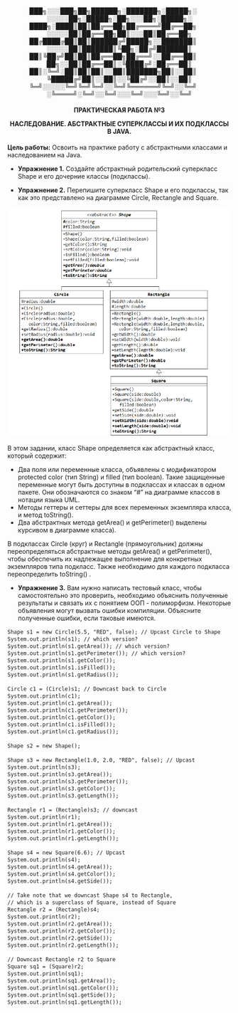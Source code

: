<h4 align="center">
  
███╗░░░███╗██╗██████╗░███████╗░█████╗░  ░░░░░██╗░█████╗░██╗░░░██╗░█████╗░
████╗░████║██║██╔══██╗██╔════╝██╔══██╗  ░░░░░██║██╔══██╗██║░░░██║██╔══██╗
██╔████╔██║██║██████╔╝█████╗░░███████║  ░░░░░██║███████║╚██╗░██╔╝███████║
██║╚██╔╝██║██║██╔══██╗██╔══╝░░██╔══██║  ██╗░░██║██╔══██║░╚████╔╝░██╔══██║
██║░╚═╝░██║██║██║░░██║███████╗██║░░██║  ╚█████╔╝██║░░██║░░╚██╔╝░░██║░░██║
╚═╝░░░░░╚═╝╚═╝╚═╝░░╚═╝╚══════╝╚═╝░░╚═╝  ░╚════╝░╚═╝░░╚═╝░░░╚═╝░░░╚═╝░░╚═╝
  
</h4>

<h4 align="center">
ПРАКТИЧЕСКАЯ РАБОТА №3
  
НАСЛЕДОВАНИЕ. АБСТРАКТНЫЕ СУПЕРКЛАССЫ И ИХ
ПОДКЛАССЫ В JAVA.
</h4>

                                              
  **Цель работы:** Освоить на практике работу с абстрактными классами и
наследованием на Java.

- **Упражнение 1.**
  Создайте абстрактный родительский суперкласс Shape и его дочерние
классы (подклассы).

  
- **Упражнение 2.**
  Перепишите суперкласс Shape и его подклассы, так как это представлено
на диаграмме Circle, Rectangle and Square.

![UML-диаграмма класса Author](https://github.com/BednyYorik/Mirea-Java-3semester/raw/main/pr3/images/1.png)
                                
  В этом задании, класс Shape определяется как абстрактный класс, который
содержит:
  - Два поля или переменные класса, объявлены с модификатором
protected color (тип String) и filled (тип boolean). Такие защищенные
переменные могут быть доступны в подклассах и классах в одном
пакете. Они обозначаются со знаком “#” на диаграмме классов в
нотации языка UML.
  - Методы геттеры и сеттеры для всех переменных экземпляра класса,
и метод toString().
  - Два абстрактных метода getArea() и getPerimeter() выделены
курсивом в диаграмме класса).

  В подклассах Circle (круг) и Rectangle (прямоугольник) должны
переопределяться абстрактные методы getArea() и getPerimeter(), чтобы
обеспечить их надлежащее выполнение для конкретных экземпляров типа
подкласс. Также необходимо для каждого подкласса переопределить toString() .

- **Упражнение 3.**
    Вам нужно написать тестовый класс, чтобы самостоятельно это проверить,
необходимо объяснить полученные результаты и связать их с понятием ООП -
полиморфизм. Некоторые объявления могут вызвать ошибки компиляции.
Объясните полученные ошибки, если таковые имеются.

```
Shape s1 = new Circle(5.5, "RED", false); // Upcast Circle to Shape
System.out.println(s1); // which version?
System.out.println(s1.getArea()); // which version?
System.out.println(s1.getPerimeter()); // which version?
System.out.println(s1.getColor());
System.out.println(s1.isFilled());
System.out.println(s1.getRadius());

Circle c1 = (Circle)s1; // Downcast back to Circle
System.out.println(c1);
System.out.println(c1.getArea());
System.out.println(c1.getPerimeter());
System.out.println(c1.getColor());
System.out.println(c1.isFilled());
System.out.println(c1.getRadius());

Shape s2 = new Shape();

Shape s3 = new Rectangle(1.0, 2.0, "RED", false); // Upcast
System.out.println(s3);
System.out.println(s3.getArea());
System.out.println(s3.getPerimeter());
System.out.println(s3.getColor());
System.out.println(s3.getLength());

Rectangle r1 = (Rectangle)s3; // downcast
System.out.println(r1);
System.out.println(r1.getArea());
System.out.println(r1.getColor());
System.out.println(r1.getLength());

Shape s4 = new Square(6.6); // Upcast
System.out.println(s4);
System.out.println(s4.getArea());
System.out.println(s4.getColor());
System.out.println(s4.getSide());

// Take note that we downcast Shape s4 to Rectangle,
// which is a superclass of Square, instead of Square
Rectangle r2 = (Rectangle)s4;
System.out.println(r2);
System.out.println(r2.getArea());
System.out.println(r2.getColor());
System.out.println(r2.getSide());
System.out.println(r2.getLength());

// Downcast Rectangle r2 to Square
Square sq1 = (Square)r2;
System.out.println(sq1);
System.out.println(sq1.getArea());
System.out.println(sq1.getColor());
System.out.println(sq1.getSide());
System.out.println(sq1.getLength());
```
